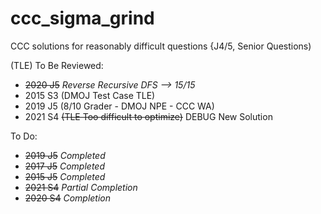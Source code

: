 # ccc_sigma_grind

CCC solutions for reasonably difficult questions {J4/5, Senior Questions)

(TLE) To Be Reviewed:
- ~~2020 J5~~ *Reverse Recursive DFS --> 15/15*
- 2015 S3 (DMOJ Test Case TLE)
- 2019 J5 (8/10 Grader - DMOJ NPE - CCC WA)
- 2021 S4 ~~(TLE Too difficult to optimize)~~ DEBUG New Solution

To Do:
- ~~2019 J5~~ *Completed*
- ~~2017 J5~~ *Completed*
- ~~2015 J5~~ *Completed*
- ~~2021 S4~~ *Partial Completion*
- ~~2020 S4~~ *Completion*
